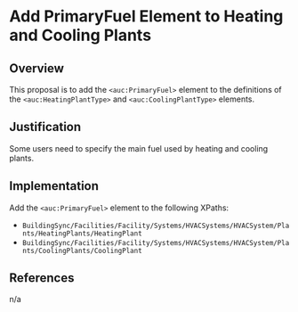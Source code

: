 # Add PrimaryFuel Element to Heating and Cooling Plants

## Overview

This proposal is to add the `<auc:PrimaryFuel>` element to the definitions of the `<auc:HeatingPlantType>` and `<auc:CoolingPlantType>` elements.

## Justification

Some users need to specify the main fuel used by heating and cooling plants.

## Implementation

Add the `<auc:PrimaryFuel>` element to the following XPaths:

* `BuildingSync/Facilities/Facility/Systems/HVACSystems/HVACSystem/Plants/HeatingPlants/HeatingPlant`
* `BuildingSync/Facilities/Facility/Systems/HVACSystems/HVACSystem/Plants/CoolingPlants/CoolingPlant`

## References

n/a
